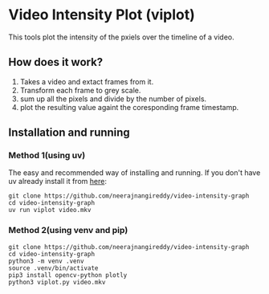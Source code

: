 # Video Intensity Plot (viplot)
This tools plot the intensity of the pxiels over the timeline of a video.

## How does it work?
1) Takes a video and extact frames from it.
2) Transform each frame to grey scale.
3) sum up all the pixels and divide by the number of pixels.
4) plot the resulting value againt the coresponding frame timestamp.


## Installation and running
### Method 1(using uv)
The easy and recommended way of installing and running.
If you don't have uv already install it from [here](https://docs.astral.sh/uv/getting-started/installation/):
```
git clone https://github.com/neerajnangireddy/video-intensity-graph
cd video-intensity-graph
uv run viplot video.mkv
```

### Method 2(using venv and pip)
```
git clone https://github.com/neerajnangireddy/video-intensity-graph
cd video-intensity-graph
python3 -m venv .venv
source .venv/bin/activate
pip3 install opencv-python plotly
python3 viplot.py video.mkv
```



